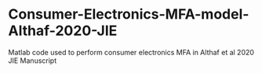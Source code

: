 # Consumer-Electronics-MFA-model-Althaf-2020-JIE
Matlab code used to perform consumer electronics MFA in Althaf et al 2020 JIE Manuscript
